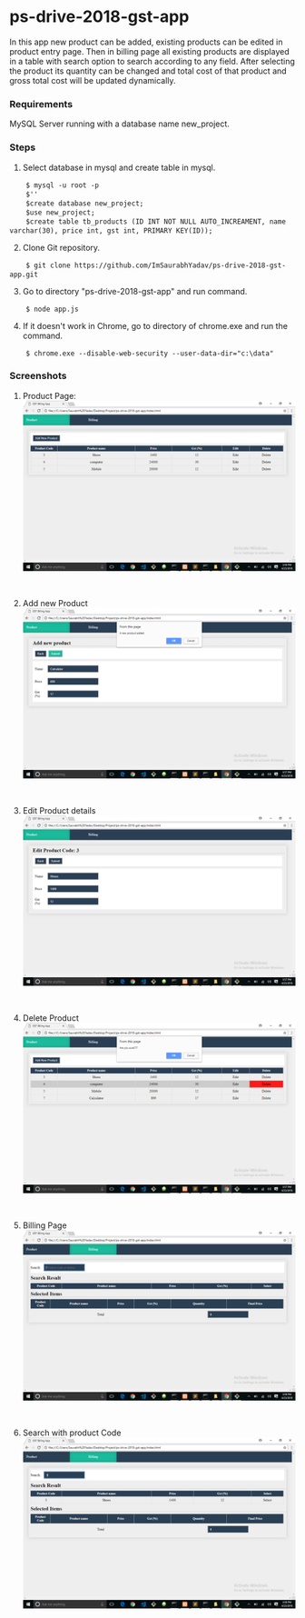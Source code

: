 # ps-drive-2018-gst-app

In this app new product can be added, existing products can be edited in product entry page. Then in billing page all existing products are displayed in a table with search option to search according to any field. After selecting the product its quantity can be changed and total cost of that product and gross total cost will be updated dynamically.<br>

### Requirements
MySQL Server running with a database name new_project.<br>

### Steps

1. Select database in mysql and create table in mysql.
```
	$ mysql -u root -p
	$''
	$create database new_project;
	$use new_project;
	$create table tb_products (ID INT NOT NULL AUTO_INCREAMENT, name varchar(30), price int, gst int, PRIMARY KEY(ID));
```

2. Clone Git repository.
```
	$ git clone https://github.com/ImSaurabhYadav/ps-drive-2018-gst-app.git
```

3. Go to directory "ps-drive-2018-gst-app" and run command.
```
	$ node app.js
```

4. If it doesn't work in Chrome, go to directory of chrome.exe and run the command.
```
	$ chrome.exe --disable-web-security --user-data-dir="c:\data"
```


### Screenshots
1. Product Page:
![](./Screenshots/1.png)
<br>

2. Add new Product
![](./Screenshots/2.png)
<br>

3. Edit Product details
![](./Screenshots/3.png)
<br>

4. Delete Product
![](./Screenshots/4.png)
<br>

5. Billing Page
![](./Screenshots/5.png)
<br>

6. Search with product Code
![](./Screenshots/6.png)
<br>

